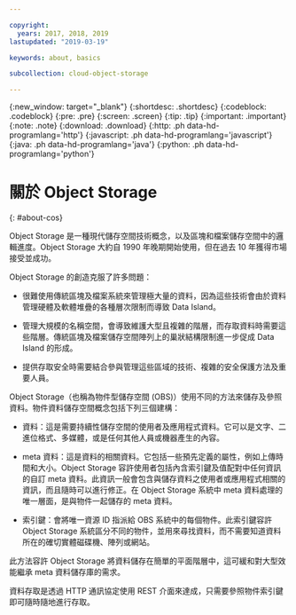 ```yaml
---

copyright:
  years: 2017, 2018, 2019
lastupdated: "2019-03-19"

keywords: about, basics

subcollection: cloud-object-storage

---
```

{:new_window: target="_blank"}
{:shortdesc: .shortdesc}
{:codeblock: .codeblock}
{:pre: .pre}
{:screen: .screen}
{:tip: .tip}
{:important: .important}
{:note: .note}
{:download: .download} 
{:http: .ph data-hd-programlang='http'} 
{:javascript: .ph data-hd-programlang='javascript'} 
{:java: .ph data-hd-programlang='java'} 
{:python: .ph data-hd-programlang='python'}

# 關於 Object Storage
{: #about-cos}

Object Storage 是一種現代儲存空間技術概念，以及區塊和檔案儲存空間中的邏輯進度。Object Storage 大約自 1990 年晚期開始使用，但在過去 10 年獲得市場接受並成功。

Object Storage 的創造克服了許多問題：

*  很難使用傳統區塊及檔案系統來管理極大量的資料，因為這些技術會由於資料管理硬體及軟體堆疊的各種層次限制而導致 Data Island。

*  管理大規模的名稱空間，會導致維護大型且複雜的階層，而存取資料時需要這些階層。傳統區塊及檔案儲存空間陣列上的巢狀結構限制進一步促成 Data Island 的形成。

*  提供存取安全時需要結合參與管理這些區域的技術、複雜的安全保護方法及重要人員。

Object Storage（也稱為物件型儲存空間 (OBS)）使用不同的方法來儲存及參照資料。物件資料儲存空間概念包括下列三個建構：

*  資料：這是需要持續性儲存空間的使用者及應用程式資料。它可以是文字、二進位格式、多媒體，或是任何其他人員或機器產生的內容。

*  meta 資料：這是資料的相關資料。它包括一些預先定義的屬性，例如上傳時間和大小。Object Storage 容許使用者包括內含索引鍵及值配對中任何資訊的自訂 meta 資料。此資訊一般會包含與儲存資料之使用者或應用程式相關的資訊，而且隨時可以進行修正。在 Object Storage 系統中 meta 資料處理的唯一層面，是與物件一起儲存的 meta 資料。

*  索引鍵：會將唯一資源 ID 指派給 OBS 系統中的每個物件。此索引鍵容許 Object Storage 系統區分不同的物件，並用來尋找資料，而不需要知道資料所在的確切實體磁碟機、陣列或網站。

此方法容許 Object Storage 將資料儲存在簡單的平面階層中，這可緩和對大型效能繼承 meta 資料儲存庫的需求。

資料存取是透過 HTTP 通訊協定使用 REST 介面來達成，只需要參照物件索引鍵即可隨時隨地進行存取。
